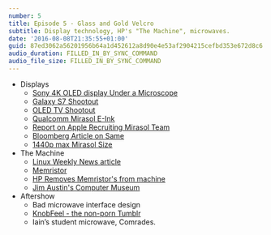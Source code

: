 ```yaml
---
number: 5
title: Episode 5 - Glass and Gold Velcro
subtitle: Display technology, HP's "The Machine", microwaves.
date: '2016-08-08T21:35:55+01:00'
guid: 87ed3062a56201956b64a1d452612a8d90e4e53af2904215cefbd353e672d8c6
audio_duration: FILLED_IN_BY_SYNC_COMMAND
audio_file_size: FILLED_IN_BY_SYNC_COMMAND
---
```


* Displays
  * [Sony 4K OLED display Under a Microscope](http://www.gsmarena.com/sony_xperia_z5_premium_4k_display_under_our_microscope-blog-13887.php)
  * [Galaxy S7 Shootout](http://www.displaymate.com/Galaxy_S7_ShootOut_1.htm)
  * [OLED TV Shootout](http://www.displaymate.com/TV_OLED_LCD_ShootOut_1.htm)
  * [Qualcomm Mirasol E-Ink](https://www.qualcomm.com/products/mirasol)
  * [Report on Apple Recruiting Mirasol Team](http://appleinsider.com/articles/15/12/15/apple-has-taken-over-qualcomms-imod-mirasol-display-lab-in-taiwan)
  * [Bloomberg Article on Same](http://www.bloomberg.com/news/articles/2015-12-15/apple-said-to-open-secret-lab-in-taiwan-to-develop-displays)
  * [1440p max Mirasol Size](https://www.engadget.com/2013/05/21/qualcomm-mirasol-display-eyes-on/)
* The Machine
  * [Linux Weekly News article](http://lwn.net/Articles/655437/)
  * [Memristor](https://en.wikipedia.org/wiki/Memristor)
  * [HP Removes Memristor's from machine](https://www.hpcwire.com/2015/06/11/hp-removes-memristors-from-its-machine-roadmap-until-further-notice/)
  * [Jim Austin's Computer Museum](http://www.computermuseum.org.uk)
* Aftershow
  * Bad microwave interface design
  * [KnobFeel - the non-porn Tumblr](http://knobfeel.tumblr.com/)
  * Iain’s student microwave, Comrades.
